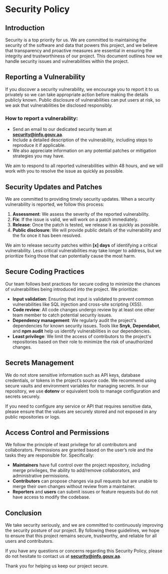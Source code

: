 # Security Policy

## Introduction

Security is a top priority for us. We are committed to maintaining the security of the software and data that powers this project, and we believe that transparency and proactive measures are essential in ensuring the integrity and trustworthiness of our project. This document outlines how we handle security issues and vulnerabilities within the project.

## Reporting a Vulnerability

If you discover a security vulnerability, we encourage you to report it to us privately so we can take appropriate action before making the details publicly known. Public disclosure of vulnerabilities can put users at risk, so we ask that vulnerabilities be disclosed responsibly.

### How to report a vulnerability:
- Send an email to our dedicated security team at **security@info.gouv.aa**.
- Include a detailed description of the vulnerability, including steps to reproduce it if applicable.
- We also appreciate information on any potential patches or mitigation strategies you may have.

We aim to respond to all reported vulnerabilities within 48 hours, and we will work with you to resolve the issue as quickly as possible.

## Security Updates and Patches

We are committed to providing timely security updates. When a security vulnerability is reported, we follow this process:

1. **Assessment**: We assess the severity of the reported vulnerability.
2. **Fix**: If the issue is valid, we will work on a patch immediately.
3. **Release**: Once the patch is tested, we release it as quickly as possible.
4. **Public disclosure**: We will provide public details of the vulnerability and the fix once it has been resolved.

We aim to release security patches within **[x] days** of identifying a critical vulnerability. Less critical vulnerabilities may take longer to address, but we prioritize fixing those that can potentially cause the most harm.

## Secure Coding Practices

Our team follows best practices for secure coding to minimize the chances of vulnerabilities being introduced into the project. We prioritize:

- **Input validation**: Ensuring that input is validated to prevent common vulnerabilities like SQL injection and cross-site scripting (XSS).
- **Code review**: All code changes undergo review by at least one other team member to catch potential security issues.
- **Dependency management**: We regularly audit the project's dependencies for known security issues. Tools like **Snyk**, **Dependabot**, and **npm audit** help us identify vulnerabilities in our dependencies.
- **Least privilege**: We limit the access of contributors to the project's repositories based on their role to minimize the risk of unauthorized changes.

## Secrets Management

We do not store sensitive information such as API keys, database credentials, or tokens in the project’s source code. We recommend using secure vaults and environment variables for managing secrets. In our repository, we use **dotenv** or equivalent tools to manage configuration and secrets securely.

If you need to configure any service or API that requires sensitive data, please ensure that the values are securely stored and not exposed in any public repositories or logs.

## Access Control and Permissions

We follow the principle of least privilege for all contributors and collaborators. Permissions are granted based on the user’s role and the tasks they are responsible for. Specifically:

- **Maintainers** have full control over the project repository, including merge privileges, the ability to add/remove collaborators, and administrative permissions.
- **Contributors** can propose changes via pull requests but are unable to merge their own changes without review from a maintainer.
- **Reporters** and **users** can submit issues or feature requests but do not have access to modify the codebase.

## Conclusion

We take security seriously, and we are committed to continuously improving the security posture of our project. By following these guidelines, we hope to ensure that this project remains secure, trustworthy, and reliable for all users and contributors.

If you have any questions or concerns regarding this Security Policy, please do not hesitate to contact us at **security@info.gouv.aa**.

Thank you for helping us keep our project secure.